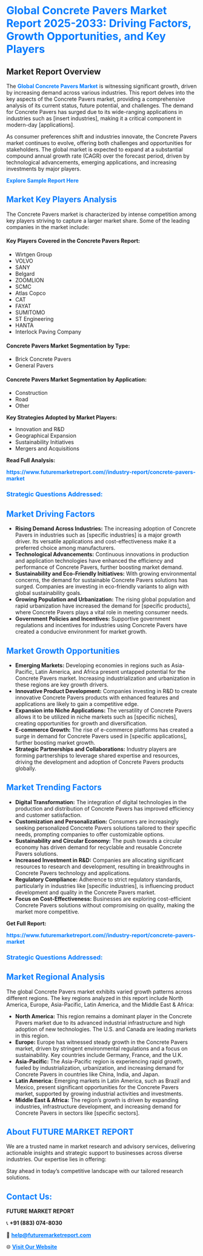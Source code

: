<h1 style="color: #007BFF;">Global Concrete Pavers Market Report 2025-2033: Driving Factors, Growth Opportunities, and Key Players</h1>

<section id="overview">
<h2>Market Report Overview</h2>
<p>The <a href="https://www.futuremarketreport.com//industry-report/concrete-pavers-market" style="color: #007BFF; text-decoration: none;"><strong>Global Concrete Pavers Market</strong></a> is witnessing significant growth, driven by increasing demand across various industries. This report delves into the key aspects of the Concrete Pavers market, providing a comprehensive analysis of its current status, future potential, and challenges. The demand for Concrete Pavers has surged due to its wide-ranging applications in industries such as [insert industries], making it a critical component in modern-day [applications].</p>
<p>As consumer preferences shift and industries innovate, the Concrete Pavers market continues to evolve, offering both challenges and opportunities for stakeholders. The global market is expected to expand at a substantial compound annual growth rate (CAGR) over the forecast period, driven by technological advancements, emerging applications, and increasing investments by major players.</p>
</section>

<section id="overview">
<p><a href="https://www.futuremarketreport.com//request-sample/reportId=85674" style="color: #007BFF; text-decoration: none;"><strong>Explore Sample Report Here</strong></a></p>
</section>

<section id="key-players">
<h2 style="color: #007BFF;">Market Key Players Analysis</h2>
<p>The Concrete Pavers market is characterized by intense competition among key players striving to capture a larger market share. Some of the leading companies in the market include:</p>
<h4>Key Players Covered in the Concrete Pavers Report:</h4>
<ul><li>Wirtgen Group</li><li>VOLVO</li><li>SANY</li><li>Belgard</li><li>ZOOMLION</li><li>SCMC</li><li>Atlas Copco</li><li>CAT</li><li>FAYAT</li><li>SUMITOMO</li><li>ST Engineering</li><li>HANTA</li><li>Interlock Paving Company</li></ul>
<h4>Concrete Pavers Market Segmentation by Type:</h4>
<ul><li>Brick Concrete Pavers</li><li>General Pavers</li></ul>

<h4>Concrete Pavers Market Segmentation by Application:</h4>
<ul><li>Construction</li><li>Road</li><li>Other</li></ul>
<p><strong>Key Strategies Adopted by Market Players:</strong></p>
<ul>
<li>Innovation and R&D</li>
<li>Geographical Expansion</li>
<li>Sustainability Initiatives</li>
<li>Mergers and Acquisitions</li>
</ul>
</section>

<section>
<p><strong>Read Full Analysis: </strong></p><a href="https://www.futuremarketreport.com//industry-report/concrete-pavers-market" style="color: #007BFF; text-decoration: none;"><strong>https://www.futuremarketreport.com//industry-report/concrete-pavers-market</strong></a>
<h3 style="color: #007BFF;">Strategic Questions Addressed:</h3>
</section>

<section id="driving-factors">
<h2 style="color: #007BFF;">Market Driving Factors</h2>
<ul>
<li><strong>Rising Demand Across Industries:</strong> The increasing adoption of Concrete Pavers in industries such as [specific industries] is a major growth driver. Its versatile applications and cost-effectiveness make it a preferred choice among manufacturers.</li>
<li><strong>Technological Advancements:</strong> Continuous innovations in production and application technologies have enhanced the efficiency and performance of Concrete Pavers, further boosting market demand.</li>
<li><strong>Sustainability and Eco-Friendly Initiatives:</strong> With growing environmental concerns, the demand for sustainable Concrete Pavers solutions has surged. Companies are investing in eco-friendly variants to align with global sustainability goals.</li>
<li><strong>Growing Population and Urbanization:</strong> The rising global population and rapid urbanization have increased the demand for [specific products], where Concrete Pavers plays a vital role in meeting consumer needs.</li>
<li><strong>Government Policies and Incentives:</strong> Supportive government regulations and incentives for industries using Concrete Pavers have created a conducive environment for market growth.</li>
</ul>
</section>

<section id="growth-opportunities">
<h2 style="color: #007BFF;">Market Growth Opportunities</h2>
<ul>
<li><strong>Emerging Markets:</strong> Developing economies in regions such as Asia-Pacific, Latin America, and Africa present untapped potential for the Concrete Pavers market. Increasing industrialization and urbanization in these regions are key growth drivers.</li>
<li><strong>Innovative Product Development:</strong> Companies investing in R&D to create innovative Concrete Pavers products with enhanced features and applications are likely to gain a competitive edge.</li>
<li><strong>Expansion into Niche Applications:</strong> The versatility of Concrete Pavers allows it to be utilized in niche markets such as [specific niches], creating opportunities for growth and diversification.</li>
<li><strong>E-commerce Growth:</strong> The rise of e-commerce platforms has created a surge in demand for Concrete Pavers used in [specific applications], further boosting market growth.</li>
<li><strong>Strategic Partnerships and Collaborations:</strong> Industry players are forming partnerships to leverage shared expertise and resources, driving the development and adoption of Concrete Pavers products globally.</li>
</ul>
</section>

<section id="trending-factors">
<h2 style="color: #007BFF;">Market Trending Factors</h2>
<ul>
<li><strong>Digital Transformation:</strong> The integration of digital technologies in the production and distribution of Concrete Pavers has improved efficiency and customer satisfaction.</li>
<li><strong>Customization and Personalization:</strong> Consumers are increasingly seeking personalized Concrete Pavers solutions tailored to their specific needs, prompting companies to offer customizable options.</li>
<li><strong>Sustainability and Circular Economy:</strong> The push towards a circular economy has driven demand for recyclable and reusable Concrete Pavers solutions.</li>
<li><strong>Increased Investment in R&D:</strong> Companies are allocating significant resources to research and development, resulting in breakthroughs in Concrete Pavers technology and applications.</li>
<li><strong>Regulatory Compliance:</strong> Adherence to strict regulatory standards, particularly in industries like [specific industries], is influencing product development and quality in the Concrete Pavers market.</li>
<li><strong>Focus on Cost-Effectiveness:</strong> Businesses are exploring cost-efficient Concrete Pavers solutions without compromising on quality, making the market more competitive.</li>
</ul>
</section>

<section>
<p><strong>Get Full Report: </strong></p><a href="https://www.futuremarketreport.com//industry-report/concrete-pavers-market" style="color: #007BFF; text-decoration: none;"><strong>https://www.futuremarketreport.com//industry-report/concrete-pavers-market</strong></a>
<h3 style="color: #007BFF;">Strategic Questions Addressed:</h3>
</section>


<section id="regional-analysis">
<h2 style="color: #007BFF;">Market Regional Analysis</h2>
<p>The global Concrete Pavers market exhibits varied growth patterns across different regions. The key regions analyzed in this report include North America, Europe, Asia-Pacific, Latin America, and the Middle East & Africa:</p>
<ul>
<li><strong>North America:</strong> This region remains a dominant player in the Concrete Pavers market due to its advanced industrial infrastructure and high adoption of new technologies. The U.S. and Canada are leading markets in this region.</li>
<li><strong>Europe:</strong> Europe has witnessed steady growth in the Concrete Pavers market, driven by stringent environmental regulations and a focus on sustainability. Key countries include Germany, France, and the U.K.</li>
<li><strong>Asia-Pacific:</strong> The Asia-Pacific region is experiencing rapid growth, fueled by industrialization, urbanization, and increasing demand for Concrete Pavers in countries like China, India, and Japan.</li>
<li><strong>Latin America:</strong> Emerging markets in Latin America, such as Brazil and Mexico, present significant opportunities for the Concrete Pavers market, supported by growing industrial activities and investments.</li>
<li><strong>Middle East & Africa:</strong> The region’s growth is driven by expanding industries, infrastructure development, and increasing demand for Concrete Pavers in sectors like [specific sectors].</li>
</ul>
</section>

<footer>
<h2 style="color: #007BFF;">About FUTURE MARKET REPORT</h2>
<p>We are a trusted name in market research and advisory services, delivering actionable insights and strategic support to businesses across diverse industries. Our expertise lies in offering:</p>

<p>Stay ahead in today’s competitive landscape with our tailored research solutions.</p>

<h2 style="color: #007BFF;">Contact Us:</h2>
<p><strong>FUTURE MARKET REPORT</strong></p>
<p>📞 <strong>+91 (883) 074-8030</strong></p>
<p>📧 <strong><a href="mailto:help@futuremarketreport.com" style="color: #007BFF;">help@futuremarketreport.com</a></strong></p>
<p>🌐 <strong><a href="https://www.futuremarketreport.com/" style="color: #007BFF;">Visit Our Website</a></strong></p>
</footer>